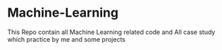 # Machine-Learning
This Repo contain all Machine Learning related code and All case study which practice by me and some projects

